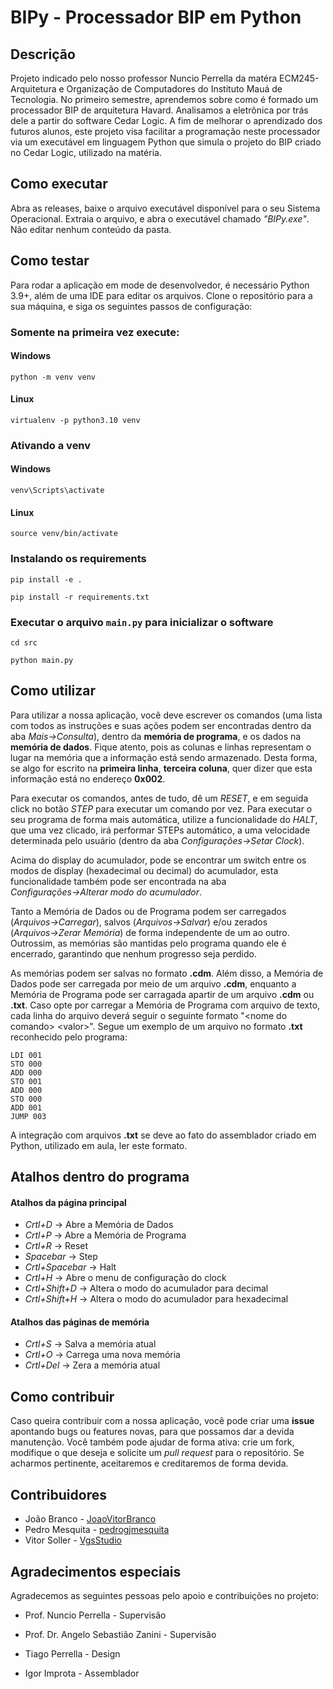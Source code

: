 # BIPy - Processador BIP em Python

## Descrição
Projeto indicado pelo nosso professor Nuncio Perrella da matéra ECM245-Arquitetura e Organização de Computadores do Instituto Mauá de Tecnologia. No primeiro semestre, aprendemos sobre como é formado um processador BIP de arquitetura Havard. Analisamos a eletrônica por trás dele a partir do software Cedar Logic. A fim de melhorar o aprendizado dos futuros alunos, este projeto visa facilitar a programação neste processador via um executável em linguagem Python que simula o projeto do BIP criado no Cedar Logic, utilizado na matéria.

## Como executar
Abra as releases, baixe o arquivo executável disponível para o seu Sistema Operacional. Extraia o arquivo, e abra o executável chamado *"BIPy.exe"*. Não editar nenhum conteúdo da pasta.

## Como testar
Para rodar a aplicação em mode de desenvolvedor, é necessário Python 3.9+, além de uma IDE para editar os arquivos. Clone o repositório para a sua máquina, e siga os seguintes passos de configuração: 

### Somente na primeira vez execute:

#### Windows

```console
python -m venv venv
```

#### Linux

```
virtualenv -p python3.10 venv
```

### Ativando a venv

#### Windows

```console
venv\Scripts\activate
```

#### Linux

```console
source venv/bin/activate
```

### Instalando os requirements

```console
pip install -e .

pip install -r requirements.txt
```

### Executar o arquivo `main.py` para inicializar o software

```console
cd src

python main.py
```

## Como utilizar
Para utilizar a nossa aplicação, você deve escrever os comandos (uma lista com todos as instruções e suas ações podem ser encontradas dentro da aba *Mais→Consulta*), dentro da **memória de programa**, e os dados na **memória de dados**. Fique atento, pois as colunas e linhas representam o lugar na memória que a informação está sendo armazenado. Desta forma, se algo for escrito na **primeira linha**, **terceira coluna**, quer dizer que esta informação está no endereço **0x002**. 

Para executar os comandos, antes de tudo, dê um *RESET*, e em seguida click no botão *STEP* para executar um comando por vez. Para executar o seu programa de forma mais automática, utilize a funcionalidade do *HALT*, que uma vez clicado, irá performar STEPs automático, a uma velocidade determinada pelo usuário (dentro da aba *Configurações→Setar Clock*).

Acima do display do acumulador, pode se encontrar um switch entre os modos de display (hexadecimal ou decimal) do acumulador, esta funcionalidade também pode ser encontrada na aba *Configurações→Alterar modo do acumulador*.

Tanto a Memória de Dados ou de Programa podem ser carregados (*Arquivos→Carregar*), salvos (*Arquivos→Salvar*) e/ou zerados (*Arquivos→Zerar Memória*) de forma independente de um ao outro. Outrossim, as memórias são mantidas pelo programa quando ele é encerrado, garantindo que nenhum progresso seja perdido.

As memórias podem ser salvas no formato **.cdm**. Além disso, a Memória de Dados pode ser carregada por meio de um arquivo **.cdm**, enquanto a Memória de Programa pode ser carragada apartir de um arquivo **.cdm** ou **.txt**. Caso opte por carregar a Memória de Programa com arquivo de texto, cada linha do arquivo deverá seguir o seguinte formato "\<nome do comando> \<valor>". Segue um exemplo de um arquivo no formato **.txt** reconhecido pelo programa:

```
LDI 001
STO 000
ADD 000
STO 001
ADD 000
STO 000
ADD 001
JUMP 003
```

A integração com arquivos **.txt** se deve ao fato do assemblador criado em Python, utilizado em aula, ler este formato.

## Atalhos dentro do programa
#### Atalhos da página principal
- *Crtl+D*        → Abre a Memória de Dados
- *Crtl+P*        → Abre a Memória de Programa
- *Crtl+R*        → Reset
- *Spacebar*      → Step
- *Crtl+Spacebar* → Halt
- *Crtl+H*        → Abre o menu de configuração do clock
- *Crtl+Shift+D*  → Altera o modo do acumulador para decimal
- *Crtl+Shift+H*  → Altera o modo do acumulador para hexadecimal
#### Atalhos das páginas de memória
- *Crtl+S*      → Salva a memória atual
- *Crtl+O*      → Carrega uma nova memória
- *Crtl+Del*    → Zera a memória atual

## Como contribuir
Caso queira contribuir com a nossa aplicação, você pode criar uma **issue** apontando bugs ou features novas, para que possamos dar a devida manutenção. Você também pode ajudar de forma ativa: crie um fork, modifique o que deseja e solicite um *pull request* para o repositório. Se acharmos pertinente, aceitaremos e creditaremos de forma devida.

## Contribuidores
- João Branco - [JoaoVitorBranco](https://github.com/JoaoVitorBranco)
- Pedro Mesquita - [pedrogjmesquita](https://github.com/pedrogjmesquita)
- Vitor Soller - [VgsStudio](https://github.com/VgsStudio)

## Agradecimentos especiais
Agradecemos as seguintes pessoas pelo apoio e contribuições no projeto:

- Prof. Nuncio Perrella - Supervisão

- Prof. Dr. Angelo Sebastião Zanini - Supervisão

- Tiago Perrella - Design

- Igor Improta - Assemblador